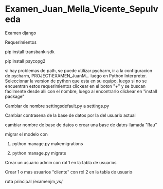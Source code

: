 # Examen_Juan_Mella_Vicente_Sepulveda
Examen django

Requerimientos

pip install transbank-sdk

pip install psycopg2

si hay problemas de path, se puede utilizar pycharm, ir a la configuracion de pycharm, PROJECT:EXAMEN_JuanM... luego en Python Interpreter.
Seleccionar la version de python que esta en su equipo, luego si no se encuentran estos requerimientos clickear en el boton "+" y se buscan facilmente desde alli con el nombre, luego al encontrarlo clickear en "install package"


Cambiar de nombre settingsdefault.py a settings.py

Cambiar contrasena de la base de datos por la del usuario actual

cambiar nombre de base de datos o crear una base de datos llamada "Rau"

migrar el modelo con

1. python manage.py makemigrations

2. python manage.py migrate

Crear un usuario admin con rol 1 en la tabla de usuarios

Crear 1 o mas usuarios "cliente" con rol 2 en la tabla de usuario

ruta principal /examenjm_vs/
